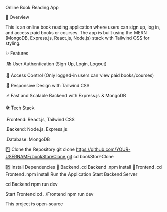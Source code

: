 Online Book Reading App

📖 Overview

This is an online book reading application where users can sign up, log in, and access paid books or courses. The app is built using the MERN (MongoDB, Express.js, React.js, Node.js) stack with Tailwind CSS for styling.

✨ Features

.📚 User Authentication (Sign Up, Login, Logout)

.🔐 Access Control (Only logged-in users can view paid books/courses)

.🌟 Responsive Design with Tailwind CSS

.⚡ Fast and Scalable Backend with Express.js & MongoDB

🛠️ Tech Stack

.Frontend: React.js, Tailwind CSS

.Backend: Node.js, Express.js

.Database: MongoDB

1️⃣ Clone the Repository
git clone https://github.com/YOUR-USERNAME/bookStoreClone.git
cd bookStoreClone

2️⃣ Install Dependencies
📌 Backend
.cd Backend
.npm install
📌Frontend 
.cd Frontend
.npm install
Run the Application
Start Backend Server

cd Backend
npm run dev

Start Frontend
cd ../Frontend
npm run dev

This project is open-source







